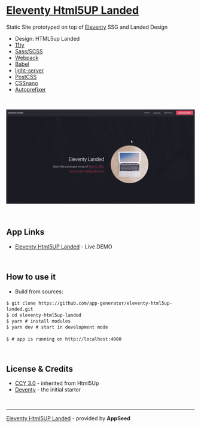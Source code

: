 ﻿# [Eleventy Html5UP Landed](https://eleventy-html5up-landed.appseed.us)

Static Site prototyped on top of [Eleventy](https://www.11ty.io/) SSG and Landed Design  

- Design: HTML5up Landed
- [11ty](https://www.11ty.io/)
- [Sass/SCSS](https://github.com/sass/node-sass)
- [Webpack](https://webpack.js.org/)
- [Babel](https://babeljs.io/)
- [light-server](https://github.com/txchen/light-server)
- [PostCSS](https://postcss.org/)
- [CSSnano](https://cssnano.co/)
- [Autoprefixer](https://github.com/postcss/autoprefixer)

<br />

![Eleventy Html5UP Landed - Gif animated intro.](https://github.com/app-generator/static/blob/master/products/eleventy-html5up-landed-intro.gif?raw=true)

<br />

## App Links

- [Eleventy Html5UP Landed](https://eleventy-html5up-landed.appseed.us) - Live DEMO

<br />

## How to use it

- Build from sources:

```
$ git clone https://github.com/app-generator/eleventy-html5up-landed.git
$ cd eleventy-html5up-landed
$ yarn # install modules
$ yarn dev # start in development mode

$ # app is running on http://localhost:4000
```

<br />

## License & Credits

- [CCY 3.0](https://html5up.net/license) - inherited from Html5Up
- [Deventy](https://github.com/ianrose/deventy) - the initial starter 

<br />

---
[Eleventy Html5UP Landed](https://eleventy-html5up-landed.appseed.us) - provided by **AppSeed**

